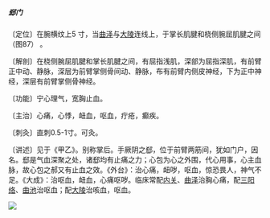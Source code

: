 ##### 郄门

〔定位〕在腕横纹上5 寸，当[曲泽](https://www.gmzyjc.com/read/zjs/zjs3.1.9-12-0.0.1.3.3.md)与[大陵](https://www.gmzyjc.com/read/zjs/zjs3.1.9-12-0.0.1.3.7.md)连线上，于掌长肌腱和桡侧腕屈肌腱之间（图87） 。

〔解剖〕在桡侧腕屈肌腱和掌长肌腱之间，有屈指浅肌，深部为屈指深肌，有前臂正中动、静脉，深层为前臂掌侧骨间动、静脉，布有前臂内侧皮神经，下为正中神经，深层有前臂掌侧骨神经。

〔功能〕宁心理气，宽胸止血。

〔主治〕心痛，心悸，衄血，呕血，疔疮，癫疾。

〔刺灸〕直刺0.5-1寸。可灸。

〔讲述〕见于《甲乙》。别称掌后。手厥阴之郄，位于前臂两筋间，犹如门户，因名。郄是气血深聚之处，诸郄均有止痛之力；心包为心之外围，代心用事，心主血脉，故心包之郝又有止血之效。《外台》：治心痛，衄哕，呕血，惊恐畏人，神气不足。《大成》：治呕血，衄血，心痛呕哕。临床常配[内关](https://www.gmzyjc.com/read/zjs/zjs3.1.9-12-0.0.1.3.6.md)、[曲泽](https://www.gmzyjc.com/read/zjs/zjs3.1.9-12-0.0.1.3.3.md)治胸心痛，配[三阳络](https://www.gmzyjc.com/read/zjs/zjs3.1.9-12-0.0.2.3.8.md)、[曲池](https://www.gmzyjc.com/read/zjs/zjs3.1.1-3-0.1.2.3.11.md)治呕血；配[大陵](https://www.gmzyjc.com/read/zjs/zjs3.1.9-12-0.0.1.3.7.md)治咳血，呕血。

![](img/图87.jpg)
